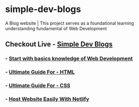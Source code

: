 # simple-dev-blogs
A Blog website | This project serves as a foundational learning understanding fundamental of Web Development

## Checkout Live - [Simple Dev Blogs](https://simple-dev-blogs.netlify.app/)

 ### - [Start with basics knowledge of Web Development](https://simple-dev-blogs.netlify.app/blog-posts/basics)
 ### - [Ultimate Guide For - HTML](https://simple-dev-blogs.netlify.app/blog-posts/learn_html)
 ### - [Ultimate Guide For - CSS](https://simple-dev-blogs.netlify.app/blog-posts/learn_css)
 ### - [Host Website Easily With Netlify](https://simple-dev-blogs.netlify.app/blog-posts/host_netlify)

